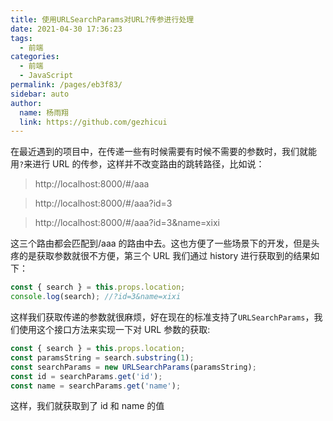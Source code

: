 ```yaml
---
title: 使用URLSearchParams对URL?传参进行处理
date: 2021-04-30 17:36:23
tags:
  - 前端
categories:
  - 前端
  - JavaScript
permalink: /pages/eb3f83/
sidebar: auto
author:
  name: 杨雨翔
  link: https://github.com/gezhicui
---
```


在最近遇到的项目中，在传递一些有时候需要有时候不需要的参数时，我们就能用`?`来进行 URL 的传参，这样并不改变路由的跳转路径，比如说：

> http://localhost:8000/#/aaa

> http://localhost:8000/#/aaa?id=3

> http://localhost:8000/#/aaa?id=3&name=xixi

这三个路由都会匹配到/aaa 的路由中去。这也方便了一些场景下的开发，但是头疼的是获取参数就很不方便，第三个 URL 我们通过 history 进行获取到的结果如下：

```js
const { search } = this.props.location;
console.log(search); //?id=3&name=xixi
```

这样我们获取传递的参数就很麻烦，好在现在的标准支持了`URLSearchParams`，我们使用这个接口方法来实现一下对 URL 参数的获取:

```js
const { search } = this.props.location;
const paramsString = search.substring(1);
const searchParams = new URLSearchParams(paramsString);
const id = searchParams.get('id');
const name = searchParams.get('name');
```

这样，我们就获取到了 id 和 name 的值
